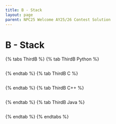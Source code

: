```yaml
---
title: B - Stack
layout: page
parent: NPC25 Welcome AY25/26 Contest Solution
---
```


# B - Stack

{% tabs ThirdB %}
{% tab ThirdB Python %}
```python
```
{% endtab %}
{% tab ThirdB C %}
```c
```
{% endtab %}
{% tab ThirdB C++ %}
```cpp
```
{% endtab %}
{% tab ThirdB Java %}
```java
```
{% endtab %}
{% endtabs %}